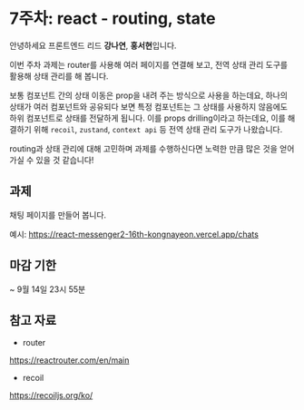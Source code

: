 # 7주차: react - routing, state


안녕하세요 프론트엔드 리드 **강나연**, **홍서현**입니다.

이번 주차 과제는 router를 사용해 여러 페이지를 연결해 보고, 전역 상태 관리 도구를 활용해 상태 관리를 해 봅니다.

보통 컴포넌트 간의 상태 이동은 prop을 내려 주는 방식으로 사용을 하는데요, 하나의 상태가 여러 컴포넌트와 공유되다 보면 특정 컴포넌트는 그 상태를 사용하지 않음에도 하위 컴포넌트로 상태를 전달하게 됩니다. 이를 props drilling이라고 하는데요, 이를 해결하기 위해 `recoil`, `zustand`, `context api` 등 전역 상태 관리 도구가 나왔습니다.

routing과 상태 관리에 대해 고민하며 과제를 수행하신다면 노력한 만큼 많은 것을 얻어가실 수 있을 것 같습니다!

## 과제

채팅 페이지를 만들어 봅니다. 

예시: https://react-messenger2-16th-kongnayeon.vercel.app/chats

## 마감 기한

~ 9월 14일 23시 55분

## 참고 자료

- router

https://reactrouter.com/en/main

- recoil

https://recoiljs.org/ko/
